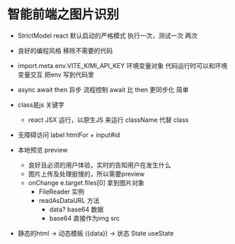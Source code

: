 # 智能前端之图片识别

- StrictModel react 默认启动的严格模式
  执行一次，测试一次 两次
- 良好的编程风格
  移除不需要的代码
- import.meta.env.VITE_KIMI_API_KEY 环境变量对象
  代码运行时可以和环境变量交互
  把env 写到代码里
- async await
  then
  异步
  流程控制
  await 比 then 更同步化 简单
- class是js 关键字
  - react JSX 运行，以原生JS 来运行
  className 代替 class
- 无障碍访问
  label htmlFor + input#id
- 本地预览 preview
  - 良好且必须的用户体验，实时的告知用户在发生什么
  - 图片上传及处理挺慢的，所以需要preview
  - onChange
    e.target.files[0] 拿到图片对象
    - FileReader 实例
    - readAsDataURL 方法
      - data? base64 数据
      - base64 直接作为img  src

- 静态的html -> 动态模板 ({data}) -> 状态 State  useState